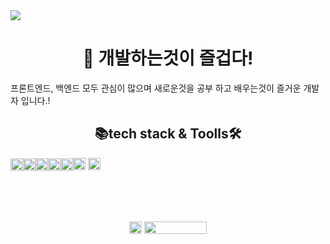 <img src="https://capsule-render.vercel.app/api?type=waving&color=auto&height=200&section=header&text=NoTaeHyeon&fontSize=90" />


<div align="center""> 
  <h1>👀 개발하는것이 즐겁다!</h1>
</div>
프론트엔드, 백엔드 모두 관심이 많으며 새로운것을 공부 하고 배우는것이 즐거운 개발자 입니다.! 
<div align="center""> 

<div align="center">
  <h2>📚tech stack & Toolls🛠</h2>

<!-- README.md -->
<div style="display: flex; align-items: center;">
   <img src="https://img.shields.io/badge/JAVA-007396?style=for-the-badge&logo=java&logoColor=white" height="20">
  <img src="https://img.shields.io/badge/oracle SQL-F80000?style=for-the-badge&logo=oracle&logoColor=white" height="20" />
  <img src="https://img.shields.io/badge/springBoot-6DB33F?style=for-the-badge&logo=springboot&logoColor=white" height="20" />
  <img src="https://img.shields.io/badge/spring-6DB33F?style=for-the-badge&logo=spring&logoColor=white" height="20" />
  <img src="https://img.shields.io/badge/HTML5-E34F26?style=flat-square&logo=html5&logoColor=white"  height="20" />
    <div align="center">
    
<img src="https://img.shields.io/badge/intellij idea-000000?style=for-the-badge&logo=intellijidea&logoColor=fffffff" height="20"> 
<img src="https://img.shields.io/badge/github-181717?style=for-the-badge&logo=github&logoColor=white" height="20">

  </div>
</div>



<br><br><br>

<div>
  <img src="https://img.shields.io/badge/w.nth1222@gmail.com-EA4335?style=for-the-badge&logo=gmail&logoColor=ffffff" width=auto; height="20" />
  
  <a href="https://instagram.com/notae__o_o/">
    <img src="http://img.shields.io/badge/-Instagram-black?style=flat&logo=Instagram&link=https://instagram.com/notae__o_o/" width="100" height="20" />
  </a>
</div>


